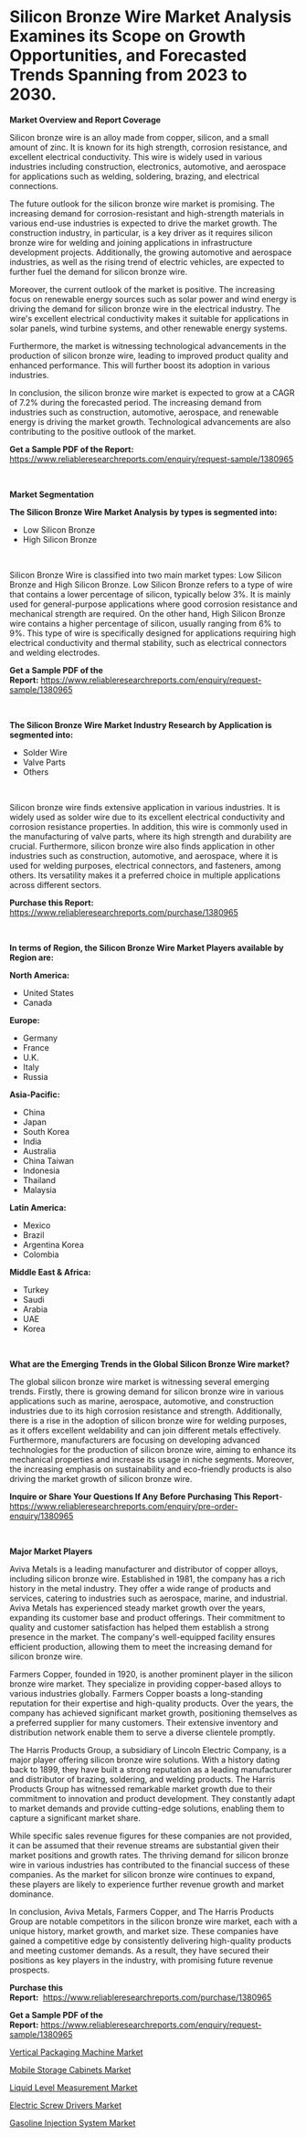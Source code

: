 <p><h1>Silicon Bronze Wire Market Analysis Examines its Scope on Growth Opportunities, and Forecasted Trends Spanning from 2023 to 2030.</h1></p><p><strong>Market Overview and Report Coverage</strong></p>
<p><p>Silicon bronze wire is an alloy made from copper, silicon, and a small amount of zinc. It is known for its high strength, corrosion resistance, and excellent electrical conductivity. This wire is widely used in various industries including construction, electronics, automotive, and aerospace for applications such as welding, soldering, brazing, and electrical connections.</p><p>The future outlook for the silicon bronze wire market is promising. The increasing demand for corrosion-resistant and high-strength materials in various end-use industries is expected to drive the market growth. The construction industry, in particular, is a key driver as it requires silicon bronze wire for welding and joining applications in infrastructure development projects. Additionally, the growing automotive and aerospace industries, as well as the rising trend of electric vehicles, are expected to further fuel the demand for silicon bronze wire.</p><p>Moreover, the current outlook of the market is positive. The increasing focus on renewable energy sources such as solar power and wind energy is driving the demand for silicon bronze wire in the electrical industry. The wire's excellent electrical conductivity makes it suitable for applications in solar panels, wind turbine systems, and other renewable energy systems.</p><p>Furthermore, the market is witnessing technological advancements in the production of silicon bronze wire, leading to improved product quality and enhanced performance. This will further boost its adoption in various industries.</p><p>In conclusion, the silicon bronze wire market is expected to grow at a CAGR of 7.2% during the forecasted period. The increasing demand from industries such as construction, automotive, aerospace, and renewable energy is driving the market growth. Technological advancements are also contributing to the positive outlook of the market.</p></p>
<p><strong>Get a Sample PDF of the Report:</strong> <a href="https://www.reliableresearchreports.com/enquiry/request-sample/1380965">https://www.reliableresearchreports.com/enquiry/request-sample/1380965</a></p>
<p>&nbsp;</p>
<p><strong>Market Segmentation</strong></p>
<p><strong>The Silicon Bronze Wire Market Analysis by types is segmented into:</strong></p>
<p><ul><li>Low Silicon Bronze</li><li>High Silicon Bronze</li></ul></p>
<p>&nbsp;</p>
<p><p>Silicon Bronze Wire is classified into two main market types: Low Silicon Bronze and High Silicon Bronze. Low Silicon Bronze refers to a type of wire that contains a lower percentage of silicon, typically below 3%. It is mainly used for general-purpose applications where good corrosion resistance and mechanical strength are required. On the other hand, High Silicon Bronze wire contains a higher percentage of silicon, usually ranging from 6% to 9%. This type of wire is specifically designed for applications requiring high electrical conductivity and thermal stability, such as electrical connectors and welding electrodes.</p></p>
<p><strong>Get a Sample PDF of the Report:</strong>&nbsp;<a href="https://www.reliableresearchreports.com/enquiry/request-sample/1380965">https://www.reliableresearchreports.com/enquiry/request-sample/1380965</a></p>
<p>&nbsp;</p>
<p><strong>The Silicon Bronze Wire Market Industry Research by Application is segmented into:</strong></p>
<p><ul><li>Solder Wire</li><li>Valve Parts</li><li>Others</li></ul></p>
<p>&nbsp;</p>
<p><p>Silicon bronze wire finds extensive application in various industries. It is widely used as solder wire due to its excellent electrical conductivity and corrosion resistance properties. In addition, this wire is commonly used in the manufacturing of valve parts, where its high strength and durability are crucial. Furthermore, silicon bronze wire also finds application in other industries such as construction, automotive, and aerospace, where it is used for welding purposes, electrical connectors, and fasteners, among others. Its versatility makes it a preferred choice in multiple applications across different sectors.</p></p>
<p><strong>Purchase this Report:</strong>&nbsp; <a href="https://www.reliableresearchreports.com/purchase/1380965">https://www.reliableresearchreports.com/purchase/1380965</a></p>
<p>&nbsp;</p>
<p><strong>In terms of Region, the Silicon Bronze Wire Market Players available by Region are:</strong></p>
<p>
    <p> <strong> North America: </strong>
        <ul>
            <li>United States</li>
            <li>Canada</li>
        </ul>
        </p> 
    <p> <strong> Europe: </strong>
        <ul>
            <li>Germany</li>
            <li>France</li>
            <li>U.K.</li>
            <li>Italy</li>
            <li>Russia</li>
        </ul>
        </p> 
    <p> <strong> Asia-Pacific: </strong>
        <ul>
            <li>China</li>
            <li>Japan</li>
            <li>South Korea</li>
            <li>India</li>
            <li>Australia</li>
            <li>China Taiwan</li>
            <li>Indonesia</li>
            <li>Thailand</li>
            <li>Malaysia</li>
        </ul>
        </p> 
    <p> <strong> Latin America: </strong>
        <ul>
            <li>Mexico</li>
            <li>Brazil</li>
            <li>Argentina Korea</li>
            <li>Colombia</li>
        </ul>
        </p> 
    <p> <strong> Middle East & Africa: </strong>
        <ul>
            <li>Turkey</li>
            <li>Saudi</li>
            <li>Arabia</li>
            <li>UAE</li>
            <li>Korea</li>
        </ul>
    </p>
    </p>
<p>&nbsp;</p>
<p><strong>What are the Emerging Trends in the Global Silicon Bronze Wire market?</strong></p>
<p><p>The global silicon bronze wire market is witnessing several emerging trends. Firstly, there is growing demand for silicon bronze wire in various applications such as marine, aerospace, automotive, and construction industries due to its high corrosion resistance and strength. Additionally, there is a rise in the adoption of silicon bronze wire for welding purposes, as it offers excellent weldability and can join different metals effectively. Furthermore, manufacturers are focusing on developing advanced technologies for the production of silicon bronze wire, aiming to enhance its mechanical properties and increase its usage in niche segments. Moreover, the increasing emphasis on sustainability and eco-friendly products is also driving the market growth of silicon bronze wire.</p></p>
<p><strong>Inquire or Share Your Questions If Any Before Purchasing This Report</strong>- <a href="https://www.reliableresearchreports.com/enquiry/pre-order-enquiry/1380965">https://www.reliableresearchreports.com/enquiry/pre-order-enquiry/1380965</a></p>
<p>&nbsp;</p>
<p><strong>Major Market Players</strong></p>
<p><p>Aviva Metals is a leading manufacturer and distributor of copper alloys, including silicon bronze wire. Established in 1981, the company has a rich history in the metal industry. They offer a wide range of products and services, catering to industries such as aerospace, marine, and industrial. Aviva Metals has experienced steady market growth over the years, expanding its customer base and product offerings. Their commitment to quality and customer satisfaction has helped them establish a strong presence in the market. The company's well-equipped facility ensures efficient production, allowing them to meet the increasing demand for silicon bronze wire.</p><p>Farmers Copper, founded in 1920, is another prominent player in the silicon bronze wire market. They specialize in providing copper-based alloys to various industries globally. Farmers Copper boasts a long-standing reputation for their expertise and high-quality products. Over the years, the company has achieved significant market growth, positioning themselves as a preferred supplier for many customers. Their extensive inventory and distribution network enable them to serve a diverse clientele promptly.</p><p>The Harris Products Group, a subsidiary of Lincoln Electric Company, is a major player offering silicon bronze wire solutions. With a history dating back to 1899, they have built a strong reputation as a leading manufacturer and distributor of brazing, soldering, and welding products. The Harris Products Group has witnessed remarkable market growth due to their commitment to innovation and product development. They constantly adapt to market demands and provide cutting-edge solutions, enabling them to capture a significant market share.</p><p>While specific sales revenue figures for these companies are not provided, it can be assumed that their revenue streams are substantial given their market positions and growth rates. The thriving demand for silicon bronze wire in various industries has contributed to the financial success of these companies. As the market for silicon bronze wire continues to expand, these players are likely to experience further revenue growth and market dominance.</p><p>In conclusion, Aviva Metals, Farmers Copper, and The Harris Products Group are notable competitors in the silicon bronze wire market, each with a unique history, market growth, and market size. These companies have gained a competitive edge by consistently delivering high-quality products and meeting customer demands. As a result, they have secured their positions as key players in the industry, with promising future revenue prospects.</p></p>
<p><strong>Purchase this Report:</strong>&nbsp;&nbsp;<a href="https://www.reliableresearchreports.com/purchase/1380965">https://www.reliableresearchreports.com/purchase/1380965</a></p>
<p></p>
<p><strong>Get a Sample PDF of the Report:</strong>&nbsp;<a href="https://www.reliableresearchreports.com/enquiry/request-sample/1380965">https://www.reliableresearchreports.com/enquiry/request-sample/1380965</a></p>
<p><p><a href="https://medium.com/@sight.lens.slot/vertical-packaging-machine-market-outlook-industry-overview-and-forecast-2023-to-2030-49a189310f90">Vertical Packaging Machine Market</a></p><p><a href="https://medium.com/@inner.zone.room/mobile-storage-cabinets-market-furnishes-information-on-market-share-market-trends-and-market-2b4196cde268">Mobile Storage Cabinets Market</a></p><p><a href="https://medium.com/@poem.snap.phase/liquid-level-measurement-market-size-market-outlook-and-market-forecast-2023-to-2030-4e93e068a640">Liquid Level Measurement Market</a></p><p><a href="https://medium.com/@late.bean.frame/electric-screw-drivers-market-competitive-analysis-market-trends-and-forecast-to-2030-fd8175be7922">Electric Screw Drivers Market</a></p><p><a href="https://medium.com/@truly.fight.must/gasoline-injection-system-market-size-market-outlook-and-market-forecast-2023-to-2030-331822085f8e">Gasoline Injection System Market</a></p></p>